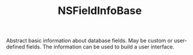 ﻿---
uid: crmscript_ref_NSFieldInfoBase
title: NSFieldInfoBase
intellisense: Void.NSFieldInfoBase
keywords: NSFieldInfoBase
so.topic: reference
---

Abstract basic information about database fields. May be custom or user-defined fields. The information can be used to build a user interface.
